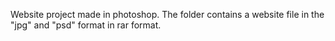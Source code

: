 Website project made in photoshop. The folder contains a website file in the "jpg" and "psd" format in rar format. 
